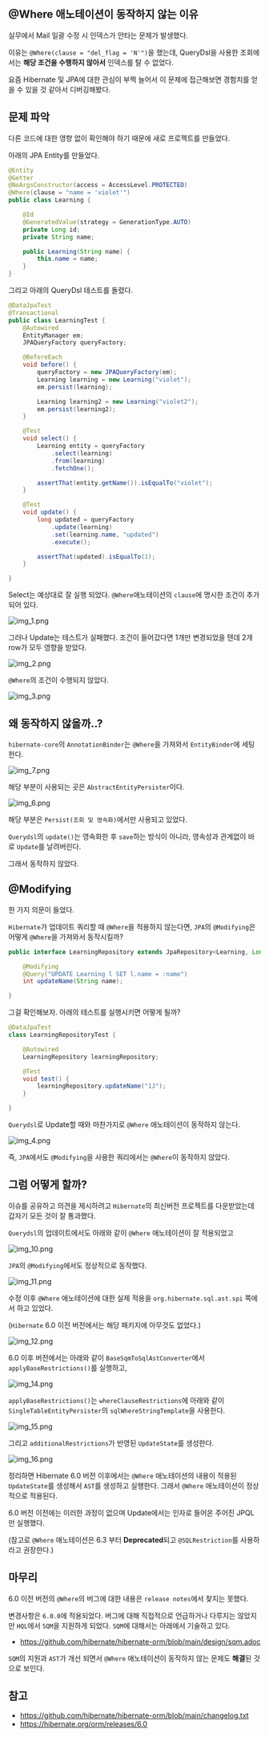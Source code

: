 ## \@Where 애노테이션이 동작하지 않는 이유

실무에서 Mail 일괄 수정 시  인덱스가 안타는 문제가 발생했다.

이유는 `@Where(clause = "del_flag = 'N'")`을 했는데, QueryDsl을 사용한 조회에서는 **해당 조건을 수행하지 않아서** 인덱스를 탈 수 없었다.

요즘 Hibernate 및 JPA에 대한 관심이 부쩍 늘어서 이 문제에 접근해보면 경험치를 얻을 수 있을 것 같아서 디버깅해봤다.

## 문제 파악

다른 코드에 대한 영향 없이 확인해야 하기 때문에 새로 프로젝트를 만들었다. 

아래의 JPA Entity를 만들었다.

```java
@Entity
@Getter
@NoArgsConstructor(access = AccessLevel.PROTECTED)
@Where(clause = "name = 'violet'")
public class Learning {

    @Id
    @GeneratedValue(strategy = GenerationType.AUTO)
    private Long id;
    private String name;

    public Learning(String name) {
        this.name = name;
    }
}
```

그리고 아래의 QueryDsl 테스트를 돌렸다.

```java
@DataJpaTest
@Transactional
public class LearningTest {
    @Autowired
    EntityManager em;
    JPAQueryFactory queryFactory;

    @BeforeEach
    void before() {
        queryFactory = new JPAQueryFactory(em);
        Learning learning = new Learning("violet");
        em.persist(learning);

        Learning learning2 = new Learning("violet2");
        em.persist(learning2);
    }

    @Test
    void select() {
        Learning entity = queryFactory
            .select(learning)
            .from(learning)
            .fetchOne();

        assertThat(entity.getName()).isEqualTo("violet");
    }

    @Test
    void update() {
        long updated = queryFactory
            .update(learning)
            .set(learning.name, "updated")
            .execute();

        assertThat(updated).isEqualTo(1);
    }

}

```

Select는 예상대로 잘 실행 되었다. `@Where`애노테이션의 `clause`에 명시한 조건이 추가되어 있다.

![img_1.png](images/img_1.png)

그러나 Update는 테스트가 실패했다. 조건이 들어갔다면 1개만 변경되었을 텐데 2개 row가 모두 영향을 받았다. 

![img_2.png](images/img_2.png)

`@Where`의 조건이 수행되지 않았다.

![img_3.png](images/img_3.png)

## 왜 동작하지 않을까..?

`hibernate-core`의 `AnnotationBinder`는 `@Where`을 가져와서 `EntityBinder`에 세팅한다. 

![img_7.png](images/img_7.png)

해당 부분이 사용되는 곳은 `AbstractEntityPersister`이다. 

![img_6.png](images/img_6.png)

해당 부분은 `Persist(조회 및 영속화)`에서만 사용되고 있었다.

`Querydsl`의 `update()`는 영속화한 후 `save`하는 방식이 아니라, 영속성과 관계없이 바로 `Update`를 날려버린다.

그래서 동작하지 않았다.

## \@Modifying

한 가지 의문이 들었다.

`Hibernate`가 업데이트 쿼리할 때 `@Where`을 적용하지 않는다면, `JPA`의 `@Modifying`은 어떻게 `@Where`을 가져와서 동작시킬까?

```java
public interface LearningRepository extends JpaRepository<Learning, Long> {

    @Modifying
    @Query("UPDATE Learning l SET l.name = :name")
    int updateName(String name);

}
```

그걸 확인해보자. 아래의 테스트를 실행시키면 어떻게 될까?

```java
@DataJpaTest
class LearningRepositoryTest {

    @Autowired
    LearningRepository learningRepository;

    @Test
    void test() {
        learningRepository.updateName("1J");
    }

}
```

`Querydsl`로 Update할 때와 마찬가지로 `@Where` 애노테이션이 동작하지 않는다.

![img_4.png](images/img_4.png)

즉, `JPA`에서도 `@Modifying`을 사용한 쿼리에서는 `@Where`이 동작하지 않았다.

## 그럼 어떻게 할까?

이슈를 공유하고 의견을 제시하려고 `Hibernate`의 최신버전 프로젝트를 다운받았는데 갑자기 모든 것이 잘 통과했다.

`Querydsl`의 업데이트에서도 아래와 같이 `@Where` 애노테이션이 잘 적용되었고

![img_10.png](images/img_10.png)

`JPA`의 `@Modifying`에서도 정상적으로 동작했다.

![img_11.png](images/img_11.png)

수정 이후 `@Where` 애노테이션에 대한 실제 적용을 `org.hibernate.sql.ast.spi` 쪽에서 하고 있었다.

(`Hibernate` 6.0 이전 버전에서는 해당 패키지에 아무것도 없었다.)

![img_12.png](images/img_12.png)

6.0 이후 버전에서는 아래와 같이 `BaseSqmToSqlAstConverter`에서 `applyBaseRestrictions()`를 실행하고,

![img_14.png](images/img_14.png)

`applyBaseRestrictions()`는 `whereClauseRestrictions`에 아래와 같이 `SingleTableEntityPersister`의 `sqlWhereStringTemplate`을 사용한다.

![img_15.png](images/img_15.png)

그리고 `additionalRestrictions`가 반영된 `UpdateState`를 생성한다. 

![img_16.png](images/img_16.png)

정리하면 Hibernate 6.0 버전 이후에서는 `@Where` 애노테이션의 내용이 적용된 `UpdateState`를 생성해서 `AST`를 생성하고 실행한다. 그래서 `@Where` 애노테이션이 정상적으로 적용된다.

6.0 버전 이전에는 이러한 과정이 없으며 Update에서는 인자로 들어온 주어진 JPQL만 실행했다.

(참고로 `@Where` 애노테이션은 6.3 부터 **Deprecated**되고 `@SQLRestriction`를 사용하라고 권장한다.)

## 마무리

6.0 이전 버전의 `@Where`의 버그에 대한 내용은 `release notes`에서 찾지는 못했다. 

변경사항은 `6.0.0`에 적용되었다. 버그에 대해 직접적으로 언급하거나 다루지는 않았지만 `HQL`에서 `SQM`을 지원하게 되었다. `SQM`에 대해서는 아래에서 기술하고 있다.
- https://github.com/hibernate/hibernate-orm/blob/main/design/sqm.adoc

`SQM`의 지원과 `AST`가 개선 되면서 `@Where` 애노테이션이 동작하지 않는 문제도 **해결**된 것으로 보인다.

## 참고
- https://github.com/hibernate/hibernate-orm/blob/main/changelog.txt
- https://hibernate.org/orm/releases/6.0





